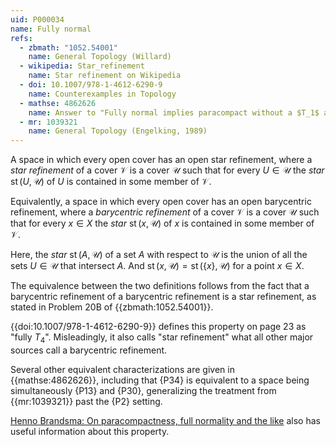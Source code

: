 ```yaml
---
uid: P000034
name: Fully normal
refs:
  - zbmath: "1052.54001"
    name: General Topology (Willard)
  - wikipedia: Star_refinement
    name: Star refinement on Wikipedia
  - doi: 10.1007/978-1-4612-6290-9
    name: Counterexamples in Topology
  - mathse: 4862626
    name: Answer to "Fully normal implies paracompact without a $T_1$ assumption?"
  - mr: 1039321
    name: General Topology (Engelking, 1989)
---
```


A space in which every open cover has an open star refinement, where a *star refinement* of a cover 
$\mathcal V$ is a cover $\mathcal U$ such that for every $U\in\mathcal U$ the *star* 
$\operatorname{st}(U,\mathcal U)$ of $U$ is contained in some member of $\mathcal V$.

Equivalently, a space in which every open cover has an open barycentric refinement, 
where a *barycentric refinement* of a cover $\mathcal V$ is a cover $\mathcal U$ such that for every 
$x\in X$ the *star* $\operatorname{st}(x,\mathcal U)$ of $x$ is contained in some member of $\mathcal V$.

Here, the *star* $\operatorname{st}(A,\mathcal U)$ of a set $A$ with respect to $\mathcal U$ is the 
union of all the sets $U\in\mathcal U$ that intersect $A$.
And $\operatorname{st}(x,\mathcal U)=\operatorname{st}(\{x\},\mathcal U)$ for a point $x\in X$.

The equivalence between the two definitions follows from the fact that a barycentric refinement
of a barycentric refinement is a star refinement, as stated in Problem 20B of {{zbmath:1052.54001}}.

{{doi:10.1007/978-1-4612-6290-9}} defines this property on page 23 as "fully $T_4$".
Misleadingly, it also calls "star refinement" what all other major sources call a barycentric refinement.

Several other equivalent characterizations are given in {{mathse:4862626}}, including that {P34} is equivalent to a space being simultaneously {P13} and {P30}, generalizing the treatment from {{mr:1039321}} past the {P2} setting.

[Henno Brandsma: On paracompactness, full normality and the like](http://at.yorku.ca/p/a/c/a/02.pdf)
also has useful information about this property.